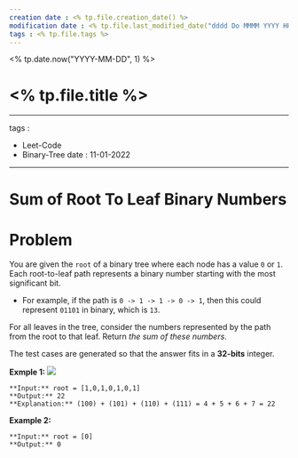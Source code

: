 ```yaml
---
creation date : <% tp.file.creation_date() %> 
modification date : <% tp.file.last_modified_date("dddd Do MMMM YYYY HH:mm:ss") %> 
tags : <% tp.file.tags %>
---
```


<% tp.date.now("YYYY-MM-DD", 1) %> 

# <% tp.file.title %> 

---
tags : 
- Leet-Code
- Binary-Tree
date : 11-01-2022
---
# Sum of Root To Leaf Binary Numbers

# Problem 
You are given the `root` of a binary tree where each node has a value `0` or `1`. Each root-to-leaf path represents a binary number starting with the most significant bit.

-   For example, if the path is `0 -> 1 -> 1 -> 0 -> 1`, then this could represent `01101` in binary, which is `13`.

For all leaves in the tree, consider the numbers represented by the path from the root to that leaf. Return _the sum of these numbers_.

The test cases are generated so that the answer fits in a **32-bits** integer.

**Exmple 1:**
![](https://assets.leetcode.com/uploads/2019/04/04/sum-of-root-to-leaf-binary-numbers.png)


```
**Input:** root = [1,0,1,0,1,0,1]
**Output:** 22
**Explanation:** (100) + (101) + (110) + (111) = 4 + 5 + 6 + 7 = 22

```

**Example 2:**
```
**Input:** root = [0]
**Output:** 0
```
 